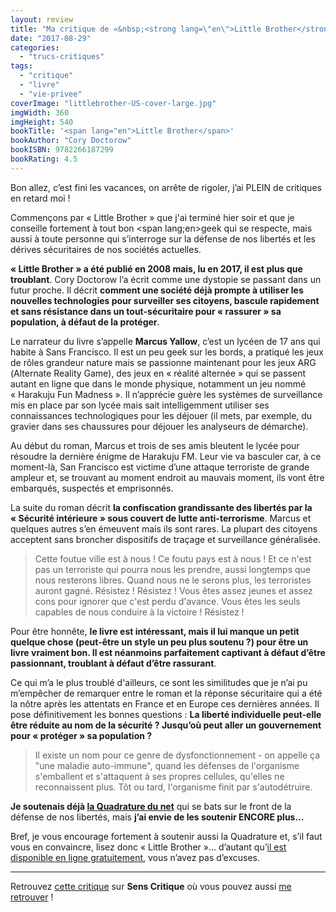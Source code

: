```yaml
---
layout: review
title: "Ma critique de «&nbsp;<strong lang=\"en\">Little Brother</strong>&nbsp;» de <em>Cory Doctorow</em>"
date: "2017-08-29"
categories: 
  - "trucs-critiques"
tags: 
  - "critique"
  - "livre"
  - "vie-privee"
coverImage: "littlebrother-US-cover-large.jpg"
imgWidth: 360
imgHeight: 540
bookTitle: '<span lang="en">Little Brother</span>'
bookAuthor: "Cory Doctorow"
bookISBN: 9782266187299  
bookRating: 4.5
---
```


Bon allez, c’est fini les vacances, on arrête de rigoler, j’ai PLEIN de critiques en retard moi&nbsp;!

Commençons par «&nbsp;<span lang=en>Little Brother</span>&nbsp;» que j'ai terminé hier soir et que je conseille fortement à tout bon <span lang;en>geek</span> qui se respecte, mais aussi à toute personne qui s’interroge sur la défense de nos libertés et les dérives sécuritaires de nos sociétés actuelles.

**«&nbsp;<span lang=en>Little Brother</span>&nbsp;» a été publié en 2008 mais, lu en 2017, il est plus que troublant**. Cory Doctorow l’a écrit comme une dystopie se passant dans un futur proche. Il décrit **comment une société déjà prompte à utiliser les nouvelles technologies pour surveiller ses citoyens, bascule rapidement et sans résistance dans un tout-sécuritaire pour «&nbsp;rassurer&nbsp;» sa population, à défaut de la protéger**.

Le narrateur du livre s’appelle **Marcus Yallow**, c’est un lycéen de 17&nbsp;ans qui habite à Sans Francisco. Il est un peu geek sur les bords, a pratiqué les jeux de rôles grandeur nature mais se passionne maintenant pour les jeux <abbr>ARG</abbr> (<span lang=en>Alternate Reality Game</span>), des jeux en «&nbsp;réalité alternée&nbsp;» qui se passent autant en ligne que dans le monde physique, notamment un jeu nommé «&nbsp;<span lang=en>Harakuju Fun Madness</span>&nbsp;». Il n’apprécie guère les systèmes de surveillance mis en place par son lycée mais sait intelligemment utiliser ses connaissances technologiques pour les déjouer (il mets, par exemple, du gravier dans ses chaussures pour déjouer les analyseurs de démarche).

Au début du roman, Marcus et trois de ses amis bleutent le lycée pour résoudre la dernière énigme de Harakuju FM. Leur vie va basculer car, à ce moment-là, San Francisco est victime d’une attaque terroriste de grande ampleur et, se trouvant au moment endroit au mauvais moment, ils vont être embarqués, suspectés et emprisonnés.

La suite du roman décrit **la confiscation grandissante des libertés par la «&nbsp;Sécurité intérieure&nbsp;» sous couvert de lutte anti-terrorisme**. Marcus et quelques autres s’en émeuvent mais ils sont rares. La plupart des citoyens acceptent sans broncher dispositifs de traçage et surveillance généralisée.

<blockquote class="citation">Cette foutue ville est à nous&nbsp;! Ce foutu pays est à nous&nbsp;! Et ce n'est pas un terroriste qui pourra nous les prendre, aussi longtemps que nous resterons libres. Quand nous ne le serons plus, les terroristes auront gagné. Résistez&nbsp;! Résistez&nbsp;! Vous êtes assez jeunes et assez cons pour ignorer que c'est perdu d'avance. Vous êtes les seuls capables de nous conduire à la victoire&nbsp;! Résistez&nbsp;!</blockquote>

Pour être honnête, **le livre est intéressant, mais il lui manque un petit quelque chose (peut-être un style un peu plus soutenu&nbsp;?) pour être un livre vraiment bon. Il est néanmoins parfaitement captivant à défaut d’être passionnant, troublant à défaut d’être rassurant**.

Ce qui m’a le plus troublé d'ailleurs, ce sont les similitudes que je n’ai pu m’empêcher de remarquer entre le roman et la réponse sécuritaire qui a été la nôtre après les attentats en France et en Europe ces dernières années. Il pose définitivement les bonnes questions : **La liberté individuelle peut-elle être réduite au nom de la sécurité&nbsp;? Jusqu’où peut aller un gouvernement pour «&nbsp;protéger&nbsp;» sa population&nbsp;?**

<blockquote class="citation">Il existe un nom pour ce genre de dysfonctionnement - on appelle ça "une maladie auto-immune", quand les défenses de l'organisme s'emballent et s'attaquent à ses propres cellules, qu'elles ne reconnaissent plus. Tôt ou tard, l'organisme finit par s'autodétruire.</blockquote>

**Je soutenais déjà [la Quadrature du net](https://www.laquadrature.net/fr)** qui se bats sur le front de la défense de nos libertés, mais **j’ai envie de les soutenir ENCORE plus...**

Bref, je vous encourage fortement à soutenir aussi la Quadrature et, s’il faut vous en convaincre, lisez donc «&nbsp;<span lang=en>Little Brother</span>&nbsp;»... d’autant qu’[il est disponible en ligne gratuitement](http://craphound.com/littlebrother/download/), vous n’avez pas d’excuses.

* * *

Retrouvez [cette critique](https://www.senscritique.com/livre/Little_Brother/critique/116650976) sur **Sens Critique** où vous pouvez aussi [me retrouver](http://www.senscritique.com/Arnaud_Malon) !

